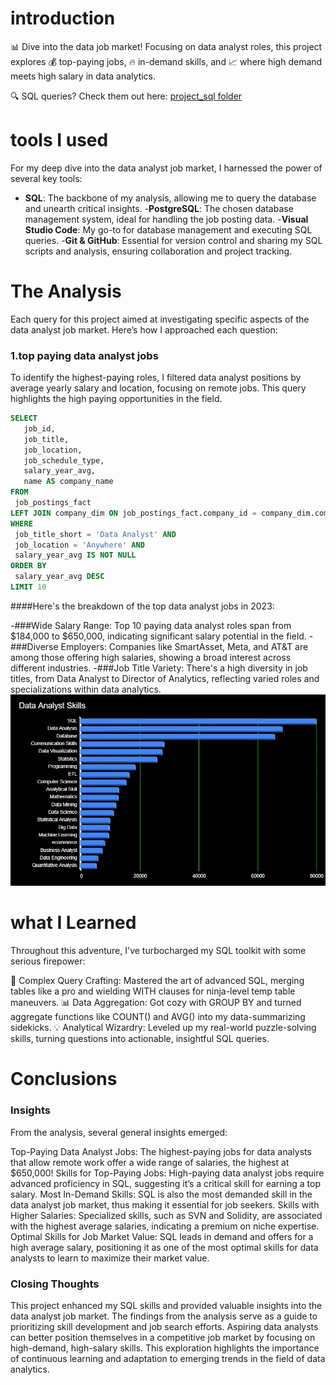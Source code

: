 # introduction
📊 Dive into the data job market! Focusing on data analyst roles, this project explores 💰 top-paying jobs, 🔥 in-demand skills, and 📈 where high demand meets high salary in data analytics.

🔍 SQL queries? Check them out here: [project_sql folder](/project_sql/)

# tools I used
For my deep dive into the data analyst job market, I harnessed the power of several key tools:

- **SQL**: The backbone of my analysis, allowing me to query the database and unearth critical insights.
-**PostgreSQL**: The chosen database management system, ideal for handling the job posting data.
-**Visual Studio Code**: My go-to for database management and executing SQL queries.
-**Git & GitHub**: Essential for version control and sharing my SQL scripts and analysis, ensuring collaboration and project tracking.
# The Analysis
Each query for this project aimed at investigating specific aspects of the data analyst job market. Here’s how I approached each question:
### 1.top paying data analyst jobs
To identify the highest-paying roles, I filtered data analyst positions by average yearly salary and location, focusing on remote jobs. This query highlights the high paying opportunities in the field.
```sql
SELECT 
   job_id,
   job_title,
   job_location,
   job_schedule_type,
   salary_year_avg,
   name AS company_name
FROM
 job_postings_fact
LEFT JOIN company_dim ON job_postings_fact.company_id = company_dim.company_id
WHERE
 job_title_short = 'Data Analyst' AND 
 job_location = 'Anywhere' AND
 salary_year_avg IS NOT NULL
ORDER BY
 salary_year_avg DESC
LIMIT 10
```
####Here's the breakdown of the top data analyst jobs in 2023:

-###Wide Salary Range: Top 10 paying data analyst roles span from $184,000 to $650,000, indicating significant salary potential in the field.
-###Diverse Employers: Companies like SmartAsset, Meta, and AT&T are among those offering high salaries, showing a broad interest across different industries.
-###Job Title Variety: There's a high diversity in job titles, from Data Analyst to Director of Analytics, reflecting varied roles and specializations within data analytics.
![top paying roles](assets\data-analyst-skills.webp)

# what I Learned
Throughout this adventure, I've turbocharged my SQL toolkit with some serious firepower:

🧩 Complex Query Crafting: Mastered the art of advanced SQL, merging tables like a pro and wielding WITH clauses for ninja-level temp table maneuvers.
📊 Data Aggregation: Got cozy with GROUP BY and turned aggregate functions like COUNT() and AVG() into my data-summarizing sidekicks.
💡 Analytical Wizardry: Leveled up my real-world puzzle-solving skills, turning questions into actionable, insightful SQL queries.
# Conclusions
### Insights
From the analysis, several general insights emerged:

Top-Paying Data Analyst Jobs: The highest-paying jobs for data analysts that allow remote work offer a wide range of salaries, the highest at $650,000!
Skills for Top-Paying Jobs: High-paying data analyst jobs require advanced proficiency in SQL, suggesting it’s a critical skill for earning a top salary.
Most In-Demand Skills: SQL is also the most demanded skill in the data analyst job market, thus making it essential for job seekers.
Skills with Higher Salaries: Specialized skills, such as SVN and Solidity, are associated with the highest average salaries, indicating a premium on niche expertise.
Optimal Skills for Job Market Value: SQL leads in demand and offers for a high average salary, positioning it as one of the most optimal skills for data analysts to learn to maximize their market value.

### Closing Thoughts
This project enhanced my SQL skills and provided valuable insights into the data analyst job market. The findings from the analysis serve as a guide to prioritizing skill development and job search efforts. Aspiring data analysts can better position themselves in a competitive job market by focusing on high-demand, high-salary skills. This exploration highlights the importance of continuous learning and adaptation to emerging trends in the field of data analytics.